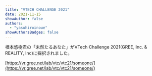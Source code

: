 ```yaml
---
title: "VTECH CHALLENGE 2021"
date: 2021-11-15
showAuthor: false
authors:
  - "yasuhiroinoue"
showAuthorsBadges: false
---
```


根本悠樹君の「未然たるあなた」がVTech Challenge 2021(GREE, Inc. & REALITY, Inc)に採択されました。

[https://vr.gree.net/lab/vtc/vtc21/someone/](https://vr.gree.net/lab/vtc/vtc21/someone/)
